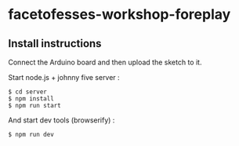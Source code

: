 # facetofesses-workshop-foreplay

## Install instructions

Connect the Arduino board and then upload the sketch to it.

Start node.js + johnny five server : 
```
$ cd server
$ npm install
$ npm run start
```

And start dev tools (browserify) :

```
$ npm run dev
```